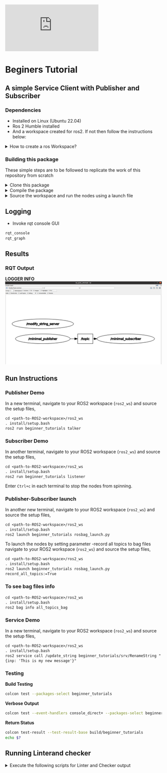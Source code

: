 [![GitHub license](https://badgen.net/github/license/Naereen/Strapdown.js)](LICENSE.md)
# Beginers Tutorial 
## A simple Service Client with Publisher and Subscriber

### Dependencies
* Installed on Linux (Ubuntu 22.04)
* Ros 2 Humble installed 
* And a workspace created for ros2. If not then follow the instructions below:
<details>
<summary>How to create a ros Workspace?</summary>

```xml
mkdir -p ~/ros2_ws/src
cd ~/ros2_ws/src
```

</details>

### Building this package
These simple steps are to be followed to replicate the work of this repository from scratch

<details>
<summary>Clone this package </summary>
Inside your ros_workspace/src clone the following package

```xml 
git clone https://github.com/amancodeblast/beginner_tutorials.git
```
make sure you have selected the tag "Week12_HW"
</details>



<details>
<summary>Compile the package </summary>

Complile the package using the command 
```xml
colcon build --packages-select beginner_tutorials
``` 
</details>
<details>
<summary>Source the workspace and run the nodes using  a launch file </summary>

Open a new terminal, navigate to ros2_ws, and source the setup files:

```xml
. install/setup.bash
```

Now running the talker or publisher node

```ros2 launch final.yaml frequency:=10.0```

</details>

## Logging
* Invoke rqt console GUI
```xml 
rqt_console
rqt_graph
```

## Results
### RQT Output 
**LOGGER INFO**
![Logger Info](results/rqt_graph_results.png)

## Run Instructions

### Publisher Demo 
In a new terminal, navigate to your ROS2 workspace (```ros2_ws```) and source the setup files,
```
cd <path-to-ROS2-workspace>/ros2_ws
. install/setup.bash
ros2 run beginner_tutorials talker
```

### Subscriber Demo
In another terminal, navigate to your ROS2 workspace (```ros2_ws```) and source the setup files,
```
cd <path-to-ROS2-workspace>/ros2_ws
. install/setup.bash
ros2 run beginner_tutorials listener
```

Enter ```Ctrl+c``` in each terminal to stop the nodes from spinning.

### Publisher-Subscriber launch 
In another new terminal, navigate to your ROS2 workspace (```ros2_ws```) and source the setup files,
```
cd <path-to-ROS2-workspace>/ros2_ws
. install/setup.bash
ros2 launch beginner_tutorials rosbag_launch.py 
```
To launch the nodes by setting parameter -record all topics to bag files
navigate to your ROS2 workspace (```ros2_ws```) and source the setup files,
```
cd <path-to-ROS2-workspace>/ros2_ws
. install/setup.bash
ros2 launch beginner_tutorials rosbag_launch.py record_all_topics:=True
```

### To see bag files info

```
cd <path-to-ROS2-workspace>/ros2_ws
. install/setup.bash
ros2 bag info all_topics_bag
```

### Service Demo
In a new terminal, navigate to your ROS2 workspace (```ros2_ws```) and source the setup files,
```
cd <path-to-ROS2-workspace>/ros2_ws
. install/setup.bash
ros2 service call /update_string beginner_tutorials/srv/RenameString "{inp: 'This is my new message'}"
```
### Testing  
**Build Testing**  
```bash
colcon test --packages-select beginner_tutorials
```
**Verbose Output**  
```bash
colcon test --event-handlers console_direct+ --packages-select beginner_tutorials
```
**Return Status**  
```bash
colcon test-result --test-result-base build/beginner_tutorials
echo $?
```
## Running Linterand checker
<details>
<summary>Execute the following scripts for Linter and Checker output </summary>

```xml 
sh cpplint.sh
sh cppcheck.sh
```

</details>

